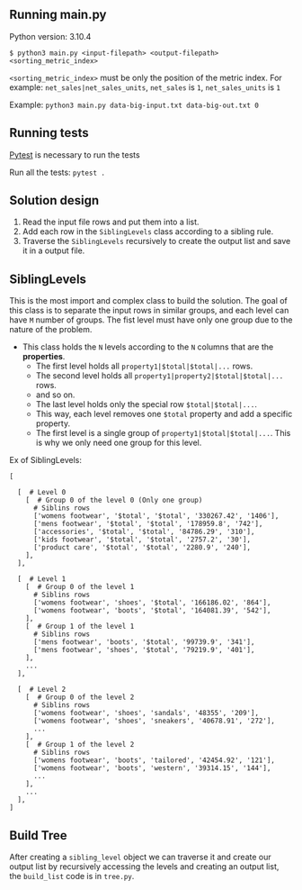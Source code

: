 ## Running main.py

Python version: 3.10.4

`$ python3 main.py <input-filepath> <output-filepath> <sorting_metric_index>`

`<sorting_metric_index>` must be only the position of the metric index. For example:
`net_sales|net_sales_units`, `net_sales` is `1`, `net_sales_units` is `1`

Example:
`python3 main.py data-big-input.txt data-big-out.txt 0`

## Running tests

[Pytest](https://docs.pytest.org/) is necessary to run the tests

Run all the tests: `pytest .`

## Solution design

1. Read the input file rows and put them into a list.
2. Add each row in the `SiblingLevels` class according to a sibling rule.
3. Traverse the `SiblingLevels` recursively to create the output list and save it
   in a output file.

## SiblingLevels

This is the most import and complex class to build the solution. The goal of
this class is to separate the input rows in similar groups, and each level can
have `M` number of groups. The fist level must have only one group due to the nature
of the problem.

* This class holds the `N` levels according to the `N` columns that are the
  **properties**.
  * The first level holds all `property1|$total|$total|...` rows.
  * The second level holds all `property1|property2|$total|$total|...` rows.
  * and so on.
  * The last level holds only the special row `$total|$total|...`.
  * This way, each level removes one `$total` property and add a specific property.
  * The first level is a single group of `property1|$total|$total|...`. This is why
  we only need one group for this level.

Ex of SiblingLevels:
```
[
  
  [  # Level 0
    [  # Group 0 of the level 0 (Only one group)
      # Siblins rows
      ['womens footwear', '$total', '$total', '330267.42', '1406'],
      ['mens footwear', '$total', '$total', '178959.8', '742'],
      ['accessories', '$total', '$total', '84786.29', '310'],
      ['kids footwear', '$total', '$total', '2757.2', '30'],
      ['product care', '$total', '$total', '2280.9', '240'],
    ],
  ],

  [  # Level 1
    [  # Group 0 of the level 1
      # Siblins rows
      ['womens footwear', 'shoes', '$total', '166186.02', '864'],
      ['womens footwear', 'boots', '$total', '164081.39', '542'],
    ],
    [  # Group 1 of the level 1
      # Siblins rows
      ['mens footwear', 'boots', '$total', '99739.9', '341'],
      ['mens footwear', 'shoes', '$total', '79219.9', '401'],
    ],
    ...
  ],
  
  [  # Level 2
    [  # Group 0 of the level 2
      # Siblins rows
      ['womens footwear', 'shoes', 'sandals', '48355', '209'],
      ['womens footwear', 'shoes', 'sneakers', '40678.91', '272'],
      ...
    ],
    [  # Group 1 of the level 2
      # Siblins rows
      ['womens footwear', 'boots', 'tailored', '42454.92', '121'],
      ['womens footwear', 'boots', 'western', '39314.15', '144'],
      ...
    ],
    ...
  ],
]
```

## Build Tree

After creating a `sibling_level` object we can traverse it and create our output
list by recursively accessing the levels and creating an output list,
the `build_list` code is in `tree.py`.
